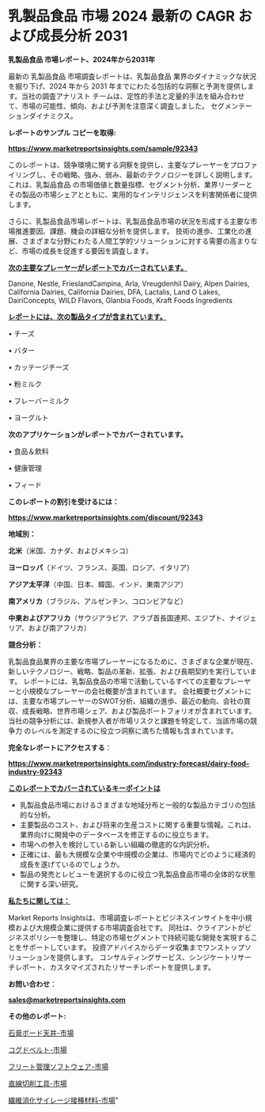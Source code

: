 # 乳製品食品 市場 2024 最新の CAGR および成長分析 2031

<strong>乳製品食品 市場レポート、2024年から2031年</strong>

最新の 乳製品食品 市場調査レポートは、乳製品食品 業界のダイナミックな状況を掘り下げ、2024 年から 2031 年までにわたる包括的な洞察と予測を提供します。当社の調査アナリスト チームは、定性的手法と定量的手法を組み合わせて、市場の可能性、傾向、および予測を注意深く調査しました。 セグメンテーションダイナミクス。



<strong>レポートのサンプル コピーを取得:</strong> <a href=https://www.marketreportsinsights.com/sample/92343>

<strong><u>https://www.marketreportsinsights.com/sample/92343</u></strong></a>

このレポートは、競争環境に関する洞察を提供し、主要なプレーヤーをプロファイリングし、その戦略、強み、弱み、最新のテクノロジーを詳しく説明します。 これは、乳製品食品 の市場価値と数量指標、セグメント分析、業界リーダーとその製品の市場シェアとともに、実用的なインテリジェンスを利害関係者に提供します。

さらに、乳製品食品市場レポートは、乳製品食品市場の状況を形成する主要な市場推進要因、課題、機会の詳細な分析を提供します。 技術の進歩、工業化の進展、さまざまな分野にわたる人間工学的ソリューションに対する需要の高まりなど、市場の成長を促進する要因を調査します。



<strong><u>次の主要なプレーヤーがレポートでカバーされています。</u></strong>

Danone, Nestle, FrieslandCampina, Arla, Vreugdenhil Dairy, Alpen Dairies, California Dairies, California Dairies, DFA, Lactalis, Land O Lakes, DairiConcepts, WILD Flavors, Glanbia Foods, Kraft Foods Ingredients



<strong><u><b>レポートには、次の製品タイプが含まれています。</b></u></strong>

• チーズ

• バター

• カッテージチーズ

• 粉ミルク

• フレーバーミルク

• ヨーグルト



<strong><b>次のアプリケーションがレポートでカバーされています。</b></strong>

• 食品＆飲料

• 健康管理

• フィード



<strong><b>このレポートの割引を受けるには：</b></strong><a href=https://www.marketreportsinsights.com/discount/92343>

<strong><u>https://www.marketreportsinsights.com/discount/92343</u></strong></a>



<strong>地域別：</strong>



<strong>北米</strong>（米国、カナダ、およびメキシコ）



<strong>ヨーロッパ</strong>（ドイツ、フランス、英国、ロシア、イタリア）



<strong>アジア太平洋</strong>（中国、日本、韓国、インド、東南アジア）



<strong>南アメリカ</strong>（ブラジル、アルゼンチン、コロンビアなど）



<strong>中東およびアフリカ</strong>（サウジアラビア、アラブ首長国連邦、エジプト、ナイジェリア、および南アフリカ）



<strong>競合分析：</strong>

乳製品食品業界の主要な市場プレーヤーになるために、さまざまな企業が現在、新しいテクノロジー、戦略、製品の革新、拡張、および長期契約を実行しています。 レポートには、乳製品食品の市場で活動しているすべての主要なプレーヤーと小規模なプレーヤーの会社概要が含まれています。 会社概要セグメントには、主要な市場プレーヤーのSWOT分析、組織の進歩、最近の動向、会社の買収、成長戦略、世界市場シェア、および製品ポートフォリオが含まれています。 当社の競争分析には、新規参入者が市場リスクと課題を特定して、当該市場の競争力 のレベルを測定するのに役立つ洞察に満ちた情報も含まれています。



<strong>完全なレポートにアクセスする</strong>：

<a href=https://www.marketreportsinsights.com/industry-forecast/dairy-food-industry-92343>

<strong><u>https://www.marketreportsinsights.com/industry-forecast/dairy-food-industry-92343</u></strong></a>



<strong><u><b>このレポートでカバーされているキーポイントは</b></u></strong>
<ul>
  <li>乳製品食品市場におけるさまざまな地域分布と一般的な製品カテゴリの包括的な分析。</li>
  <li>主要製品のコスト、および将来の生産コストに関する重要な情報。これは、業界向けに開発中のデータベースを修正するのに役立ちます。</li>
  <li>市場への参入を検討している新しい組織の徹底的な内訳分析。</li>
  <li>正確には、最も大規模な企業や中規模の企業は、市場内でどのように経済的成長を遂げているのでしょうか。</li>
  <li>製品の発売とレビューを選択するのに役立つ乳製品食品市場の全体的な状態に関する深い研究。</li>
</ul>


<strong><u><b>私たちに関しては：</b></u></strong>

Market Reports Insightsは、市場調査レポートとビジネスインサイトを中小規模および大規模企業に提供する市場調査会社です。 同社は、クライアントがビジネスポリシーを整理し、特定の市場セグメントで持続可能な開発を実現することをサポートしています。 投資アドバイスからデータ収集までワンストップソリューションを提供します。 コンサルティングサービス、シンジケートリサーチレポート、カスタマイズされたリサーチレポートを提供します。



<strong><b>お問い合わせ</b></strong>：

<a href=mailto:sales@marketreportsinsights.com>

<strong><u>sales@marketreportsinsights.com</u></strong></a>



<strong>その他のレポート:</strong>

<a href=https://www.linkedin.com/pulse/石膏ボード天井-市場-2023-総合分析と事業成長戦略-2030-trend-titans-360-analysis-sl7rf/>石膏ボード天井-市場</a>

<a href=https://www.linkedin.com/pulse/コグドベルト-市場-2023-総利益と主要ベンダー-2030-data-dive-discoveries-24-analysis-wpwif/>コグドベルト-市場</a>

<a href=https://www.linkedin.com/pulse/フリート管理ソフトウェア-市場-2023-推進要因と成長機会-2030-cax4f/>フリート管理ソフトウェア-市場</a>

<a href=https://www.linkedin.com/pulse/直線切削工具-市場-2023-推進要因と成長機会-2030-analytics-achievers-24-analysis-8pv4f/>直線切削工具-市場</a>

<a href=https://www.linkedin.com/pulse/繊維消化サイレージ接種材料-市場-2023-推進要因と成長機会-2030-abyqf/>繊維消化サイレージ接種材料-市場</a>"
